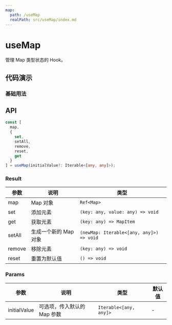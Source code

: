 ```yaml
---
map:
  path: /useMap
  realPath: src/useMap/index.md
---
```


# useMap

管理 Map 类型状态的 Hook。

## 代码演示

### 基础用法

<demo src="./demo/demo.vue"
  language="vue"
  title="基本用法"
  desc="">
</demo>


## API

```typescript
const [
  map,
  {
    set,
    setAll,
    remove,
    reset,
    get
  }
] = useMap(initialValue?: Iterable<[any, any]>);
```

### Result

| 参数   | 说明                  | 类型                                     |
| ------ | --------------------- | ---------------------------------------- |
| map    | Map 对象              | `Ref<Map>`                                    |
| set    | 添加元素              | `(key: any, value: any) => void`         |
| get    | 获取元素              | `(key: any) => MapItem`                  |
| setAll | 生成一个新的 Map 对象 | `(newMap: Iterable<[any, any]>) => void` |
| remove | 移除元素              | `(key: any) => void`                     |
| reset  | 重置为默认值          | `() => void`                             |

### Params

| 参数         | 说明                        | 类型                   | 默认值 |
| ------------ | --------------------------- | ---------------------- | ------ |
| initialValue | 可选项，传入默认的 Map 参数 | `Iterable<[any, any]>` | -      |
